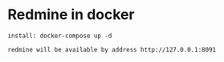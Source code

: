 # Redmine in docker
```
install: docker-compose up -d
```
```
redmine will be available by address http://127.0.0.1:8091
```